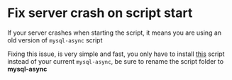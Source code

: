 # Fix server crash on script start

If your server crashes when starting the script, it means you are using an old version of `mysql-async` script 

Fixing this issue, is very simple and fast, you only have to install [this](https://github.com/brouznouf/fivem-mysql-async) script instead of your current `mysql-async`, be sure to rename the script folder to **mysql-async**